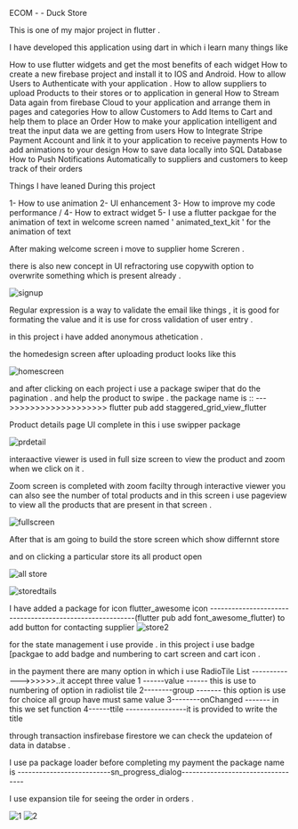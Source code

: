 ECOM - - Duck Store 

This is one of my major project in flutter . 

I have developed this application using dart in which i  learn many things like 

How to use flutter widgets and get the most benefits of each widget
How to create a new firebase project and install it to IOS and Android.
How to allow Users to Authenticate with your application .
How to allow suppliers to upload Products to their stores or to application in general
How to Stream Data again from firebase Cloud to your application and arrange them in pages and categories
How to allow Customers to Add Items to Cart and help them to place an Order
How to make your application intelligent and treat the input data we are getting from users
How to Integrate Stripe Payment Account and link it to your application to receive payments
How to add animations to your design
How to save data locally into SQL Database
How to Push Notifications Automatically to suppliers and customers to keep track of their orders




Things I have leaned During this project 

1- How to use animation 
2- UI enhancement
3- How to improve my code performance /
4- How to extract widget 
5- I use a flutter packgae for the animation of text in welcome screen named ' animated_text_kit ' for the animation of text



After making welcome screen i move to supplier home Screren .


there is also new concept in UI refractoring use copywith option to overwrite something which is present already . 



![signup](https://github.com/kishanup78910/ecom/assets/79304976/f9cd6b5e-2aee-4279-b087-9580e0815f91)


Regular expression is a way to validate the email like things , it is good for formating the value and it is use for cross validation of user entry . 


in this project i have added anonymous athetication  . 

the homedesign screen after uploading product looks like this 


![homescreen](https://github.com/kishanup78910/ecom/assets/79304976/572bacd4-a8e2-4b1b-99d3-4c7c784e13dc)



and after clicking on each project i use a package swiper that do the pagination . and help the product to swipe  . 
the package name is ::   --- >>>>>>>>>>>>>>>>>>>   flutter pub add staggered_grid_view_flutter



Product details page UI complete in this i use swipper package





![prdetail](https://github.com/kishanup78910/ecom/assets/79304976/3961f414-63dd-48f9-8bc0-3cb3fa2d8729)


interaactive viewer is used in full size screen to view the product and zoom when we click on it .  

Zoom screen is completed with zoom facilty through interactive viewer  you can also see the number of total products and in this screen i use pageview to view all the products that are present in that screen   .


![fullscreen](https://github.com/kishanup78910/ecom/assets/79304976/2f9a9a9e-a1a1-46c3-8c77-c931309c7c43)



After that is am going to build the store screen which show differnnt store 

and on clicking a particular store its all product open 



![all store](https://github.com/kishanup78910/ecom/assets/79304976/53e86232-c4b2-4508-8be4-f721546a98f3)


![storedtails](https://github.com/kishanup78910/ecom/assets/79304976/9ee28d83-16c3-45e7-9b0f-ae0cf3d94361)


I have added a package for icon flutter_awesome icon  ---------------------------------------------------------(flutter pub add font_awesome_flutter)
to add button for contacting supplier
![store2](https://github.com/kishanup78910/ecom/assets/79304976/d2b94d12-f277-4278-af23-493fd29197ff)



for the state management i use provide   . in this project i use badge [packgae to add badge and numbering to cart screen and cart icon . 


in the payment there are many option  in which i use RadioTile List ------------->>>>>>..it accept three value
1 ------value                     ------ this is use to numbering of option in radiolist tile
2--------group                    ------- this option is use for choice all group have must same value
3--------onChanged                ------- in  this we set function
4------ttile -----------------it is provided to write the title 



through transaction insfirebase firestore we can check the updateion of data in databse . 




I use pa package loader before completing my payment       the package name is   --------------------------sn_progress_dialog----------------------------------



I use expansion tile for seeing the order in orders .


![1](https://github.com/kishanup78910/ecom/assets/79304976/bba1cd1d-13e3-4783-8907-89107c89d2e4)
![2](https://github.com/kishanup78910/ecom/assets/79304976/bc27a21d-ce03-435a-8d42-96f305329237)
